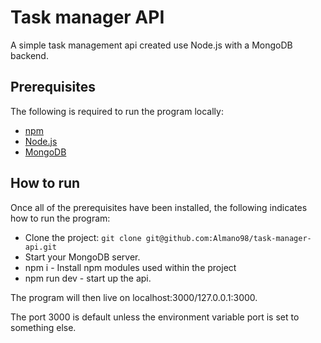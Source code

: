 # Task manager API

A simple task management api created use Node.js with a MongoDB backend.

## Prerequisites

The following is required to run the program locally:

* [npm](https://www.npmjs.com/)
* [Node.js](https://nodejs.org/en/)
* [MongoDB](https://www.mongodb.com/)

## How to run

Once all of the prerequisites have been installed, the following indicates how to run the program:

* Clone the project: `git clone git@github.com:Almano98/task-manager-api.git`
* Start your MongoDB server.
* npm i - Install npm modules used within the project
* npm run dev - start up the api.

The program will then live on localhost:3000/127.0.0.1:3000.

The port 3000 is default unless the environment variable port is set to something else.